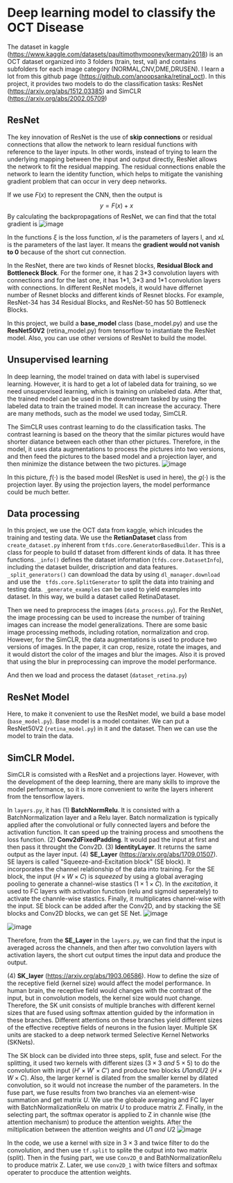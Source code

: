 # Deep learning model to classify the OCT Disease

The dataset in kaggle (https://www.kaggle.com/datasets/paultimothymooney/kermany2018) is an OCT dataset organized into 3 folders (train, test, val) and contains subfolders for each image category (NORMAL,CNV,DME,DRUSEN). I learn a lot from this github page (https://github.com/anoopsanka/retinal_oct). In this project, it provides two models to do the classification tasks: ResNet (https://arxiv.org/abs/1512.03385) and SimCLR (https://arxiv.org/abs/2002.05709)

## ResNet
The key innovation of ResNet is the use of **skip connections** or residual connections that allow the network to learn residual functions with reference to the layer inputs. In other words, instead of trying to learn the underlying mapping between the input and output directly, ResNet allows the network to fit the residual mapping. The residual connections enable the network to learn the identity function, which helps to mitigate the vanishing gradient problem that can occur in very deep networks.

If we use $F(x)$ to represent the CNN, then the output is 
$$
y=F(x)+x
$$
By calculating the backpropagations of ResNet, we can find that the total gradient is
![image](https://github.com/colaquafina/ResNet_OCT_Disease/assets/86960905/a50394f7-4123-4045-8dbd-66cfca71fa8b)

In the functions $\xi$ is the loss function, $xl$ is the parameters of layers l, and $xL$ is the parameters of the last layer. It means the **gradient would not vanish to 0** because of the short cut connection.

In the ResNet, there are two kinds of Resnet blocks, **Residual Block and Bottleneck Block**. For the former one, it has 2 3\*3 convolution layers with connections and for the last one, it has 1\*1, 3\*3 and 1\*1 convolution layers with connections. In different ResNet models, it would have differnet number of Resnet blocks and different kinds of Resnet blocks. For example, ResNet-34 has 34 Residual Blocks, and ResNet-50 has 50 Bottleneck Blocks.

In this project, we build a **base_model** class (base_model.py) and use the **ResNet50V2** (retina_model.py) from tensorflow to instantiate the ResNet model. Also, you can use other versions of ResNet to build the model.

## Unsupervised learning
In deep learning, the model trained on data with label is supervised learning. However, it is hard to get a lot of labeled data for training, so we need unsupervised learning, which is training on unlabeled data. After that, the trained model can be used in the downstream tasked by using the labeled data to train the trained model. It can increase the accuracy. There are many methods, such as the model we used today, SimCLR.

The SimCLR uses contrast learning to do the classification tasks. The contrast learning is based on the theory that the similar pictures would have shorter diatance between each other than other pictures. Therefore, in the model, it uses data augmentations to process the pictures into two versions, and then feed the pictures to the based model and a projection layer, and then minimize the distance between the two pictures.
![image](https://github.com/colaquafina/ResNet_OCT_Disease/assets/86960905/f4042d2e-c9a9-4e37-a065-e80207163a36)

In this picture, $f(·)$ is the based model (ResNet is used in here), the $g(·)$ is the projection layer. By using the projection layers, the model performance could be much better.

## Data processing
In this project, we use the OCT data from kaggle, which inlcudes the training and testing data. We use the **RetianDataset** class from `create_dataset.py` inherent from `tfds.core.GeneratorBasedBuilder`. This is a class for people to build tf dataset from different kinds of data. It has three functions. `_info()` defines the dataset information (`tfds.core.DatasetInfo`), including the dataset builder, driscription and data features. `_split_generators()` can download the data by using `dl_manager.download` and use the ` tfds.core.SplitGenerator` to split the data into training and testing data. `_generate_examples` can be used to yield examples into dataset. In this way, we build a dataset called RetinaDataset. 

Then we need to preprocess the images (`data_process.py`). For the ResNet, the image processing can be used to increase the number of training images can increase the model generalizations. There are some basic image processing methods, including rotation, normalization and crop. However, for the SimCLR, the data augmentations is used to produce two versions of images. In the paper, it can crop, resize, rotate the images, and it would distort the color of the images and blur the images. Also it is proved that using the blur in preprocessing can improve the model performance.

And then we load and process the dataset (`dataset_retina.py`)

## ResNet Model
Here, to make it convenient to use the ResNet model, we build a base model (`base_model.py`). Base model is a model container. We can put a ResNet50V2 (`retina_model.py`) in it and the dataset. Then we can use the model to train the data.

## SimCLR Model.
SimCLR is comsisted with a ResNet and a projections layer. However, with the development of the deep learning, there are many skills to improve the model performance, so it is more convenient to write the layers inherent from the tensorflow layers.

In `layers.py`, it has (1) **BatchNormRelu**. It is consisted with a BatchNormalization layer and a Relu layer. Batch normalization is typically applied after the convolutional or fully connected layers and before the activation function. It can speed up the training process and smoothens the loss function. (2) **Conv2dFixedPadding**. It would pad the input at first and then pass it throught the Conv2D. (3) **IdentityLayer**. It returns the same output as the layer input. (4) **SE_Layer** (https://arxiv.org/abs/1709.01507). SE layers is called "Squeeze-and-Excitation block" (SE block). It incorporates the channel relationship of the data into training. For the SE block, the input ($H\times W\times C$) is *squeezed* by using a global averaging pooling to generate a channel-wise stastics ($1\times 1\times C$). In the *excitation*, it used to FC layers with activation function (relu and sigmoid seperately) to activate the channle-wise stastics. Finally, it multiplicates channel-wise with the input. SE block can be added after the Conv2D, and by stacking the SE blocks and Conv2D blocks, we can get SE Net. 
![image](https://github.com/colaquafina/ResNet_OCT_Disease/assets/86960905/7013a425-8dd6-4883-8f27-c5da34c2bce1)

![image](https://github.com/colaquafina/ResNet_OCT_Disease/assets/86960905/e7e4ce49-4841-455e-a3ef-c543e340094c)

Therefore, from the **SE_Layer** in the `layers.py`, we can find that the input is averaged across the channels, and then after two convolution layers with activation layers, the short cut output times the input data and produce the output.

(4) **SK_layer** (https://arxiv.org/abs/1903.06586). How to define the size of the receptive field (kernel size) would affect the model performance. In human brain, the receptive field would changes with the contrast of the input, but in convolution models, the kernel size would nuot change. Therefore, the SK unit consists of multiple branches with different kernel sizes that are fused using softmax attention guided by the information in these branches. Different attentions on these branches yield different sizes of the effective receptive fields of neurons in the fusion layer. Multiple SK units are stacked to a deep network termed Selective Kernel Networks (SKNets). 

The SK block can be divided into three steps, split, fuse and select. For the splitting, it used two kernels with different sizes ($3 \times 3\ and\ 5\times 5$) to do the convolution with input ($H' \times W' \times C'$) and produce two blocks $U1 and U2$ ($H \times W \times C$). Also, the larger kernel is dilated from the smaller kernel by dilated convolution, so it would not increase the number of the parameters. In the fuse part, we fuse results from two branches via an element-wise summation and get matrix $U$. We use the globale averaging and FC layer with BatchNormalizationRelu on matrix $U$ to produce matrix $Z$. Finally, in the selecting part, the softmax operator is applied to Z in channle wise (the attention mechanism) to produce the attention weights. After the miltiplication between the attention weights and $U1\ and\ U2$
![image](https://github.com/colaquafina/ResNet_OCT_Disease/assets/86960905/68333831-5ba2-40db-b64e-da3fe7e2994c)

In the code, we use a kernel with size in $3 \times 3$ and twice filter to do the convolution, and then use `tf.split` to splite the output into two matrix (split). Then in the fusing part, we use  `Conv2D_0` and BathNormalizationRelu to produce matrix Z. Later, we use `conv2D_1` with twice filters and softmax operater to procduce the attention weights. 
